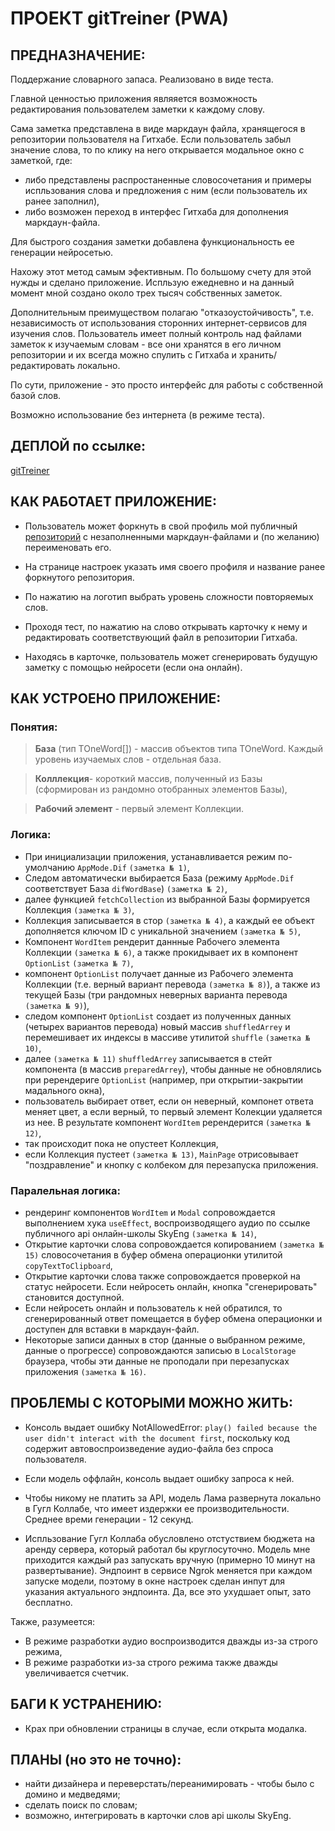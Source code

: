 # ПРОЕКТ gitTreiner (PWA)

## ПРЕДНАЗНАЧЕНИЕ:

Поддержание словарного запаса.
Реализовано в виде теста.

Главной ценностью приложения являяется возможность редактирования пользователем заметки к каждому слову.

Сама заметка представлена в виде маркдаун файла, хранящегося в репозитории пользователя на Гитхабе. Если пользователь забыл значение слова, то по клику на него открывается модальное окно с заметкой, где:

- либо представлены распростаненные словосочетания и примеры испльзования слова и предложения с ним (если пользователь их ранее заполнил),
- либо возможен переход в интерфес Гитхаба для дополнения маркдаун-файла.

Для быстрого создания заметки добавлена функциональность ее генерации нейросетью.

Нахожу этот метод самым эфективным. По большому счету для этой нужды и сделано приложение. Испльзую ежедневно и на данный момент мной создано около трех тысяч собственных заметок.

Дополнительным преимуществом полагаю "отказоустойчивость", т.е. независимость от использования сторонних интернет-сервисов для изучения слов. Пользователь имеет полный контроль над файлами заметок к изучаемым словам - все они хранятся в его личном репозитории и их всегда можно спулить с Гитхаба и хранить/редактировать локально.

По сути, приложение - это просто интерфейс для работы с собственной базой слов.

Возможно использование без интернета (в режиме теста).

## ДЕПЛОЙ по ссылке:

[gitTreiner](https://saparovpetr.github.io/gitTreiner/)

## КАК РАБОТАЕТ ПРИЛОЖЕНИЕ:

- Пользователь может форкнуть в свой профиль мой публичный [репозиторий](https://github.com/SaparovPetr/emptyMdFilesForFork/) с незаполненными маркдаун-файлами и (по желанию) переименовать его.

- На странице настроек указать имя своего профиля и название ранее форкнутого репозитория.

- По нажатию на логотип выбрать уровень сложности повторяемых слов.

- Проходя тест, по нажатию на слово открывать карточку к нему и редактировать соответствующий файл в репозитории Гитхаба.

- Находясь в карточке, пользователь может сгенерировать будущую заметку с помощью нейросети (если она онлайн).

## КАК УСТРОЕНО ПРИЛОЖЕНИЕ:

### Понятия:

> **База** (тип TOneWord[]) - массив объектов типа TOneWord. Каждый уровень изучаемых слов - отдельная база.

> **Колллекция**- короткий массив, полученный из Базы (сформирован из рандомно отобранных элементов Базы),

> **Рабочий элемент** - первый элемент Коллекции.

### Логика:

- При инициализации приложения, устанавливается режим по-умолчанию `AppMode.Dif` `(заметка № 1)`,
- Следом автоматически выбирается База (режиму `AppMode.Dif` соответствует База `difWordBase`) `(заметка № 2)`,
- далее функцией `fetchCollection` из выбранной Базы формируется Коллекция `(заметка № 3)`,
- Коллекция записывается в стор `(заметка № 4)`, а каждый ее объект дополняется ключом ID с уникальной значением `(заметка № 5)`,
- Компонент `WordItem` рендерит даннные Рабочего элемента Коллекции `(заметка № 6)`, а также прокидывает их в компонент `OptionList` `(заметка № 7)`,
- компонент `OptionList` получает данные из Рабочего элемента Коллекции (т.е. верный вариант перевода `(заметка № 8)`), а также из текущей Базы (три рандомных неверных варианта перевода `(заметка № 9)`),
- следом компонент `OptionList` создает из полученных данных (четырех вариантов перевода) новый массив `shuffledArrey` и перемешивает их индексы в массиве утилитой `shuffle` `(заметка № 10)`,
- далее `(заметка № 11)` `shuffledArrey` записывается в стейт компонента (в массив `preparedArrey`), чтобы данные не обновлялись при ререндериге `OptionList` (например, при открытии-закрытии мадального окна),
- пользователь выбирает ответ, если он неверный, компонет ответа меняет цвет, а если верный, то первый элемент Колекции удаляется из нее. В результате компонент `WordItem` ререндерится `(заметка № 12)`,
- так происходит пока не опустеет Коллекция,
- если Коллекция пустеет `(заметка № 13)`, `MainPage` отрисовывает "поздравление" и кнопку с колбеком для перезапуска приложения.

### Паралельная логика:

- рендеринг компонентов `WordItem` и `Modal` сопровождается выполнением хука `useEffect`, воспроизводящего аудио по ссылке публичного api онлайн-школы SkyEng `(заметка № 14)`,
- Открытие карточки слова сопровождается копированием `(заметка № 15)` словосочетания в буфер обмена операционки утилитой `copyTextToClipboard`,
- Открытие карточки слова также сопровождается проверкой на статус нейросети. Если нейросеть онлайн, кнопка "сгенерировать" становится доступной.
- Если нейросеть онлайн и пользователь к ней обратился, то сгенерированный ответ помещается в буфер обмена операционки и доступен для вставки в маркдаун-файл.
- Некоторые записи данных в стор (данные о выбранном режиме, данные о прогрессе) сопровождаются записью в `LocalStorage` браузера, чтобы эти данные не проподали при перезапусках приложения `(заметка № 16)`.

## ПРОБЛЕМЫ С КОТОРЫМИ МОЖНО ЖИТЬ:

- Консоль выдает ошибку NotAllowedError: `play() failed because the user didn't interact with the document first`, поскольку код содержит автовоспроизведение аудио-файла без спроса пользователя.

- Если модель оффлайн, консоль выдает ошибку запроса к ней.

- Чтобы никому не платить за API, модель Лама развернута локально в Гугл Коллабе, что имеет издержки ее производительности. Среднее времи генерации - 12 секунд.

- Испльзование Гугл Коллаба обусловлено отстуствием бюджета на аренду сервера, который работал бы круглосуточно. Модель мне приходится каждый раз запускать вручную (примерно 10 минут на развертывание). Эндпоинт в сервисе Ngrok меняется при каждом запуске модели, поэтому в окне настроек сделан инпут для указания актуального эндпоинта. Да, все это ухудшает опыт, зато бесплатно.

Также, разумеется:

- В режиме разработки аудио воспроизводится дважды из-за строго режима,
- В режиме разработки из-за строго режима также дважды увеличивается счетчик.

## БАГИ К УСТРАНЕНИЮ:

- Крах при обновлении страницы в случае, если открыта модалка.

## ПЛАНЫ (но это не точно):

- найти дизайнера и переверстать/переанимировать - чтобы было с домино и медведями;
- сделать поиск по словам;
- возможно, интегрировать в карточки слов api школы SkyEng.
